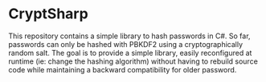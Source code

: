 # CryptSharp

This repository contains a simple library to hash passwords in C#. So far, passwords can only be hashed with PBKDF2 using a 
cryptographically random salt. The goal is to provide a simple library,  easily reconfigured at runtime 
(ie: change the hashing algorithm) without having to rebuild source code while maintaining a backward compatibility for older password.



